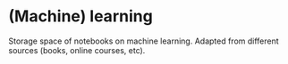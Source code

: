 # (Machine) learning

Storage space of notebooks on machine learning.
Adapted from different sources (books, online courses, etc).

